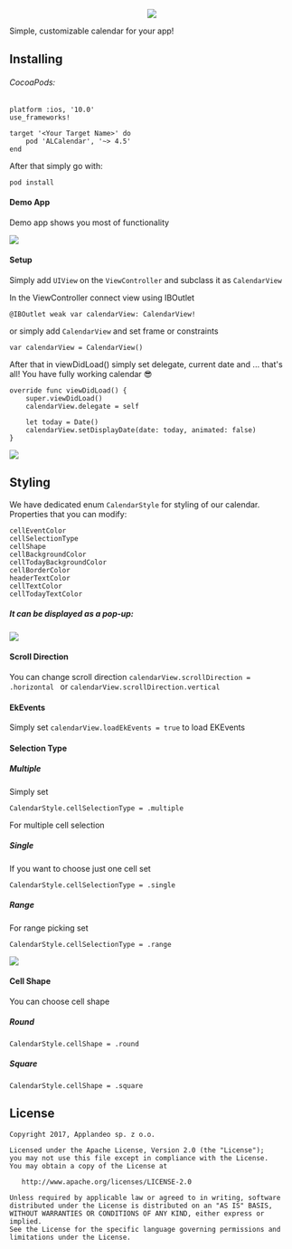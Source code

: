 

<p align="center"> 
<img src="https://user-images.githubusercontent.com/32479017/34562758-0797c782-f150-11e7-9caa-aa15d0a4862e.png">
</p>

 Simple, customizable calendar for your app!


## Installing

###### CocoaPods:
    
   	platform :ios, '10.0'
	use_frameworks!

	target '<Your Target Name>' do
    	pod 'ALCalendar', '~> 4.5'
	end

After that simply go with:

	pod install

#### Demo App
Demo app shows you most of functionality

![](https://user-images.githubusercontent.com/32479017/34562328-2b72e0bc-f14e-11e7-9aab-7f929f6906b0.png)

#### Setup

Simply add `UIView` on the `ViewController` and subclass it as `CalendarView`

In the ViewController connect view using IBOutlet

    @IBOutlet weak var calendarView: CalendarView!

or simply add `CalendarView` and set frame or constraints

	var calendarView = CalendarView()

After that in viewDidLoad() simply set delegate, current date and ... that's all! You have fully working calendar 😎

    override func viewDidLoad() {
        super.viewDidLoad()
        calendarView.delegate = self
        
        let today = Date()
        calendarView.setDisplayDate(date: today, animated: false)
    }
    
![](https://user-images.githubusercontent.com/32479017/34562273-dcc0d686-f14d-11e7-9040-27263897320c.png)
 
	

## Styling
We have dedicated enum `CalendarStyle` for styling of our calendar.
Properties that you can modify:

    cellEventColor
    cellSelectionType
    cellShape
    cellBackgroundColor
    cellTodayBackgroundColor
    cellBorderColor
    headerTextColor
    cellTextColor
    cellTodayTextColor
    
##### It can be displayed as a pop-up: 
![](https://user-images.githubusercontent.com/32479017/34562284-e8dbf496-f14d-11e7-89f1-f1105b958fcf.png)
    
#### Scroll Direction
You can change scroll direction 
	`calendarView.scrollDirection = .horizontal ` or  `calendarView.scrollDirection.vertical`
    
#### EkEvents 

Simply set `calendarView.loadEkEvents = true` to load EKEvents

#### Selection Type
##### Multiple 
Simply set

`CalendarStyle.cellSelectionType = .multiple`

For multiple cell selection
##### Single 
If you want to choose just one cell set

`CalendarStyle.cellSelectionType = .single`
##### Range
For range picking set

`CalendarStyle.cellSelectionType = .range`

![](https://user-images.githubusercontent.com/32479017/34562291-f360489a-f14d-11e7-9284-bd5fbd8d4293.png)
	
#### Cell Shape
You can choose cell shape

##### Round
`CalendarStyle.cellShape = .round`
##### Square
`CalendarStyle.cellShape = .square`




## License

	Copyright 2017, Applandeo sp. z o.o.

	Licensed under the Apache License, Version 2.0 (the "License");
	you may not use this file except in compliance with the License.
	You may obtain a copy of the License at

	   http://www.apache.org/licenses/LICENSE-2.0

	Unless required by applicable law or agreed to in writing, software
	distributed under the License is distributed on an "AS IS" BASIS,
	WITHOUT WARRANTIES OR CONDITIONS OF ANY KIND, either express or implied.
	See the License for the specific language governing permissions and
	limitations under the License.
